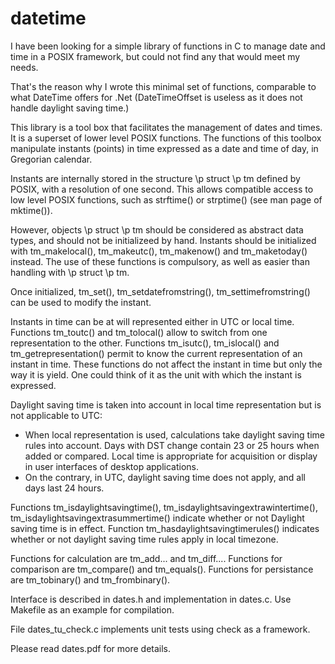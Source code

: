 # datetime

I have been looking for a simple library of functions in C to manage date and time in a POSIX framework,
but could not find any that would meet my needs.

That's the reason why I wrote this minimal set of functions, comparable to what DateTime offers for .Net
(DateTimeOffset is useless as it does not handle daylight saving time.)

This library is a tool box that facilitates the management of dates and times. It is a superset of lower level POSIX functions.
The functions of this toolbox manipulate instants (points) in time expressed as a date and time of day, in Gregorian calendar.

Instants are internally stored in the structure \p struct \p tm defined by POSIX, with a resolution of one second.
This allows compatible access to low level POSIX functions, such as strftime() or strptime() (see man page of mktime()).

However, objects \p struct \p tm should be considered as abstract data types, and should not be initializeed by hand.
Instants should be initialized with tm_makelocal(), tm_makeutc(), tm_makenow() and tm_maketoday() instead.
The use of these functions is compulsory, as well as easier than handling with \p struct \p tm.

Once initialized, tm_set(), tm_setdatefromstring(), tm_settimefromstring() can be used to modify the instant.

Instants in time can be at will represented either in UTC or local time.
Functions tm_toutc() and tm_tolocal() allow to switch from one representation to the other.
Functions tm_isutc(), tm_islocal() and tm_getrepresentation() permit to know the current representation of an instant in time.
These functions do not affect the instant in time but only the way it is yield. One could think of it as the unit with which the instant is expressed. 
 
Daylight saving time is taken into account in local time representation but is not applicable to UTC:
- When local representation is used, calculations take daylight saving time rules into account.
Days with DST change contain 23 or 25 hours when added or compared. 
Local time is appropriate for acquisition or display in user interfaces of desktop applications.
- On the contrary, in UTC, daylight saving time does not apply, and all days last 24 hours.

Functions tm_isdaylightsavingtime(), tm_isdaylightsavingextrawintertime(), tm_isdaylightsavingextrasummertime()
indicate whether or not Daylight saving time is in effect.
Function tm_hasdaylightsavingtimerules() indicates whether or not daylight saving time rules apply in local timezone. 

Functions for calculation are tm_add... and tm_diff....
Functions for comparison are tm_compare() and tm_equals().
Functions for persistance are tm_tobinary() and tm_frombinary().

Interface is described in dates.h and implementation in dates.c.
Use Makefile as an example for compilation.

File dates_tu_check.c implements unit tests using check as a framework.


Please read dates.pdf for more details.
